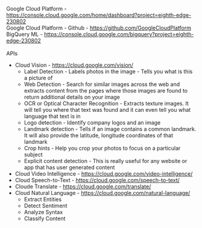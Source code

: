 Google Cloud Platform - https://console.cloud.google.com/home/dashboard?project=eighth-edge-230802 <br/>
Google Cloud Platform - Github - https://github.com/GoogleCloudPlatform <br/>
BigQuery ML - https://console.cloud.google.com/bigquery?project=eighth-edge-230802 <br/>
 <br/>
APIs <br/>
* Cloud Vision - https://cloud.google.com/vision/
  * Label Detection - Labels photos in the image - Tells you what is this a picture of
  * Web Detection - Search for similar images across the web and extracts content from the pages where those images are found to return additional details on your image
  * OCR or Optical Character Recognition -  Extracts texture images. It will tell you where that text was found and it can even tell you what language that text is in
  * Logo detection - Identify company logos and an image 
  * Landmark detection - Tells if an image contains a common landmark. It will also provide the latitude, longitude coordinates of that landmark
  * Crop hints - Help you crop your photos to focus on a particular subject
  * Explicit content detection - This is really useful for any website or app that has user generated content
* Cloud Video Intelligence - https://cloud.google.com/video-intelligence/
* Cloud Speech-to-Text - https://cloud.google.com/speech-to-text/
* Cloude Translate - https://cloud.google.com/translate/
* Cloud Natural Language - https://cloud.google.com/natural-language/
  * Extract Entities
  * Detect Sentiment
  * Analyze Syntax
  * Classify Content







